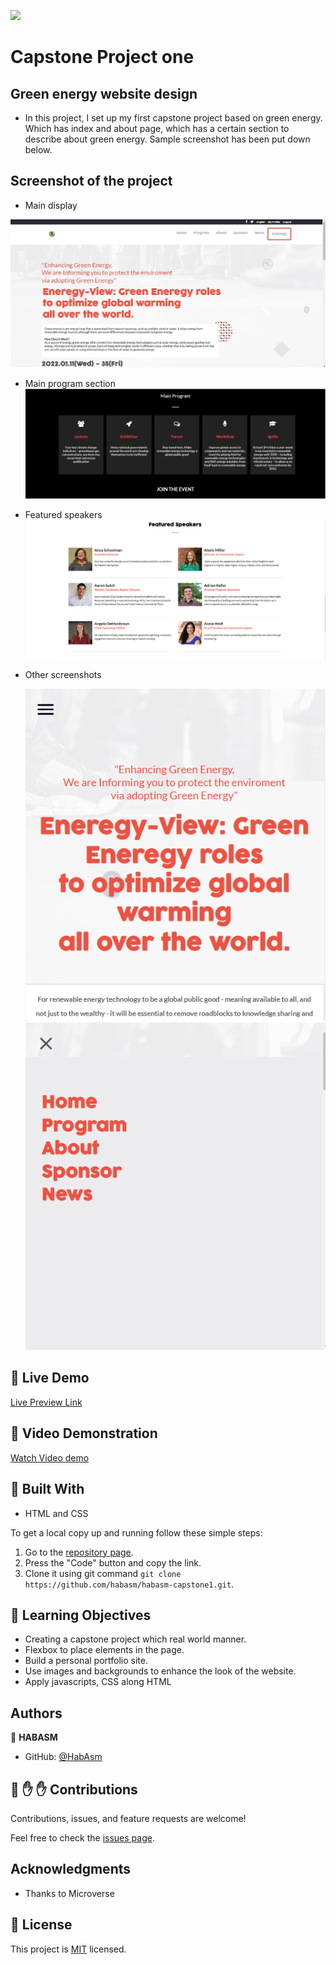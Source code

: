 ![](https://img.shields.io/badge/Microverse-blueviolet)

# Capstone Project one
## Green energy website design

- In this project, I set up my first capstone project based on green energy. Which has index and about page, which has a certain section to describe about green energy. Sample screenshot has been put down below.

## Screenshot of the project
 - Main display

 ![screenshot](/img/ss1.png)
 
 - Main program section
 ![screenshot](/img/ss2.png)

- Featured speakers
 ![screenshot](/img/ss3.png)

- Other screenshots

  ![screenshot](/img/ss5.png)
  ![screenshot](/img/ss4.png)

## :red_circle: Live Demo

[Live Preview Link](https://habasm.github.io/habasm-capstone1/)

## :red_circle: Video Demonstration

[Watch Video demo](https://www.loom.com/share/eb2708584b6347abafcb6e0a04158bd0/)

## :hammer: Built With

- HTML and CSS

To get a local copy up and running follow these simple steps:

1. Go to the [repository page](https://github.com/habasm/habasm-capstone1/tree/fr-branch).
2. Press the "Code" button and copy the link.
3. Clone it using git command `git clone https://github.com/habasm/habasm-capstone1.git`.

## :blue_book: Learning Objectives

- Creating a capstone project which real world manner.
- Flexbox to place elements in the page.
- Build a personal portfolio site.
- Use images and backgrounds to enhance the look of the website.
- Apply javascripts, CSS along HTML

## Authors

👤 **HABASM**

- GitHub: [@HabAsm](https://github.com/HABASM)


## 🤝 :raised_hand: :raised_hand: Contributions

Contributions, issues, and feature requests are welcome!

Feel free to check the [issues page](https://github.com/habasm/portfolio/issues).

## Acknowledgments

- Thanks to Microverse

## 📝 License

This project is [MIT](LICENSE) licensed.